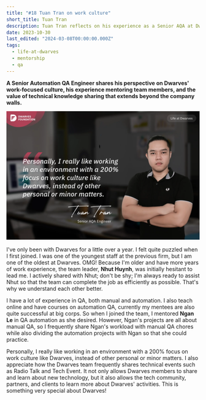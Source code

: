 ```yaml
---
title: "#18 Tuan Tran on work culture"
short_title: Tuan Tran
description: Tuan Tran reflects on his experience as a Senior AQA at Dwarves, highlighting the focus on work culture, mentorship opportunities, and knowledge sharing
date: 2023-10-30
last_edited: "2024-03-08T00:00:00.000Z"
tags:
  - life-at-dwarves
  - mentorship
  - qa
---
```


**A Senior Automation QA Engineer shares his perspective on Dwarves' work-focused culture, his experience mentoring team members, and the value of technical knowledge sharing that extends beyond the company walls.**

![Tuan Tran - Senior AQA at Dwarves](assets/notion-image-1744012276676-noiys.webp)

I've only been with Dwarves for a little over a year. I felt quite puzzled when I first joined. I was one of the youngest staff at the previous firm, but I am one of the oldest at Dwarves. OMG! Because I'm older and have more years of work experience, the team leader, **Nhut Huynh**, was initially hesitant to lead me. I actively shared with Nhut; don't be shy; I'm always ready to assist Nhut so that the team can complete the job as efficiently as possible. That's why we understand each other better.

I have a lot of experience in QA, both manual and automation. I also teach online and have courses on automation QA, currently my mentees are also quite successful at big corps. So when I joined the team, I mentored **Ngan Le** in QA automation as she desired. However, Ngan's projects are all about manual QA, so I frequently share Ngan's workload with manual QA chores while also dividing the automation projects with Ngan so that she could practice.

Personally, I really like working in an environment with a 200% focus on work culture like Dwarves, instead of other personal or minor matters. I also appreciate how the Dwarves team frequently shares technical events such as Radio Talk and Tech Event. It not only allows Dwarves members to share and learn about new technology, but it also allows the tech community, partners, and clients to learn more about Dwarves' activities. This is something very special about Dwarves!
